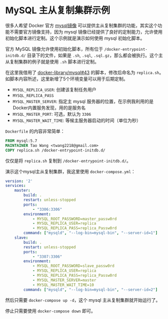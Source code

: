 # MySQL 主从复制集群示例

很多人希望 Docker 官方 [mysql镜像](https://hub.docker.com/_/mysql/) 可以提供主从复制集群的功能，其实这个功能不需要官方镜像支持，因为 mysql 镜像已经提供了良好的定制能力，允许使用初始化脚本进行定制。这个示例就是演示如何使用 mysql 初始化脚本。

官方 MySQL 镜像允许使用初始化脚本，所有位于 `/docker-entrypoint-initdb.d/` 目录下的文件，如果是 `.sh`, `.sql`, `.sql.gz`，那么都会被执行。这个主从复制集群的例子就是使用 `.sh` 脚本进行定制。

在这里我借用了 [docker-library/mysql#43](https://github.com/docker-library/mysql/pull/43) 的脚本，修改后命名为 `replica.sh`。如脚本内容所述，这里新增了5个环境变量可以用于后期定制。

- `MYSQL_REPLICA_USER`: 创建该复制任务用户
- `MYSQL_REPLICA_PASS`
- `MYSQL_MASTER_SERVER`: 指定主 mysql 服务器的位置，在示例我利用的是Docker内置服务发现，用的是服务名
- `MYSQL_MASTER_PORT`: 可选，默认为 `3306`
- `MYSQL_MASTER_WAIT_TIME`: 等候主服务器启动的时间（单位为秒）

`Dockerfile` 的内容非常简单：

```Dockerfile
FROM mysql:5.7
MAINTAINER Tao Wang <twang2218@gmail.com>
COPY replica.sh /docker-entrypoint-initdb.d/
```

仅仅是将 `replica.sh` 复制到 `/docker-entrypoint-initdb.d/`。

演示这个mysql主从复制集群，我这里使用 `docker-compose.yml`：

```yaml
version: '2'
services:
    master:
        build: .
        restart: unless-stopped
        ports:
            - "3306:3306"
        environment:
            - MYSQL_ROOT_PASSWORD=master_passw0rd
            - MYSQL_REPLICA_USER=replica
            - MYSQL_REPLICA_PASS=replica_Passw0rd
        command: ["mysqld", "--log-bin=mysql-bin", "--server-id=1"]
    slave:
        build: .
        restart: unless-stopped
        ports:
            - "3307:3306"
        environment:
            - MYSQL_ROOT_PASSWORD=slave_passw0rd
            - MYSQL_REPLICA_USER=replica
            - MYSQL_REPLICA_PASS=replica_Passw0rd
            - MYSQL_MASTER_SERVER=master
            - MYSQL_MASTER_WAIT_TIME=10
        command: ["mysqld", "--log-bin=mysql-bin", "--server-id=2"]
```

然后只需要 `docker-compose up -d`，这个 mysql 主从复制集群就开始运行了。

停止只需要使用 `docker-compose down` 即可。
